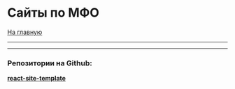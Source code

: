 # Сайты по __МФО__

[На главную](/README.md)

---



---

### Репозитории на Github:  
[__react-site-template__](https://github.com/developer-bwm/react-site-template) 